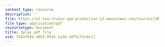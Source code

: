 ```yaml
---
content_type: resource
description: ''
file: https://ol-ocw-studio-app-production.s3.amazonaws.com/courses/20-020-introduction-to-biological-engineering-design-spring-2009/7b83f88bd85505561a3b20f5cfec0cc7_o1bk4otKZw8.pdf
file_type: application/pdf
resourcetype: Document
title: 3play pdf file
uid: 7b83f88b-d855-0556-1a3b-20f5cfec0cc7
---
```

